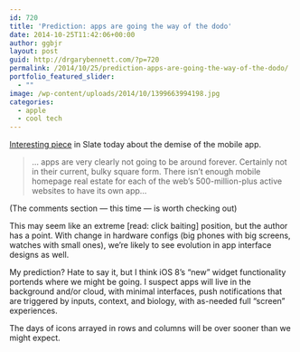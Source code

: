 ```yaml
---
id: 720
title: 'Prediction: apps are going the way of the dodo'
date: 2014-10-25T11:42:06+00:00
author: ggbjr
layout: post
guid: http://drgarybennett.com/?p=720
permalink: /2014/10/25/prediction-apps-are-going-the-way-of-the-dodo/
portfolio_featured_slider:
  - ""
image: /wp-content/uploads/2014/10/1399663994198.jpg
categories:
  - apple
  - cool tech
---
```

[Interesting piece](http://www.slate.com/blogs/business_insider/2014/10/24/the_future_of_mobile_apps_looks_bad.html) in Slate today about the demise of the mobile app.

> &#8230; apps are very clearly not going to be around forever. Certainly not in their current, bulky square form. There isn&#8217;t enough mobile homepage real estate for each of the web&#8217;s 500-million-plus active websites to have its own app&#8230;

(The comments section &#8212; this time &#8212; is worth checking out)

This may seem like an extreme [read: click baiting] position, but the author has a point. With change in hardware configs (big phones with big screens, watches with small ones), we&#8217;re likely to see evolution in app interface designs as well.

My prediction? Hate to say it, but I think iOS 8&#8217;s &#8220;new&#8221; widget functionality portends where we might be going. I suspect apps will live in the background and/or cloud, with minimal interfaces, push notifications that are triggered by inputs, context, and biology, with as-needed full &#8220;screen&#8221; experiences.

The days of icons arrayed in rows and columns will be over sooner than we might expect.